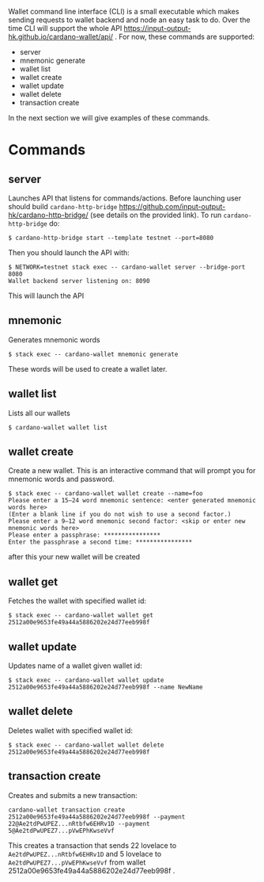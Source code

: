 Wallet command line interface (CLI) is a small executable which makes sending requests to wallet backend and node an easy task to do. Over the time CLI will support the whole API https://input-output-hk.github.io/cardano-wallet/api/ . For now, these commands are supported:
 * server
 * mnemonic generate
 * wallet list
 * wallet create
 * wallet update
 * wallet delete
 * transaction create

In the next section we will give examples of these commands.

# Commands

## server

Launches API that listens for commands/actions. Before launching user should build `cardano-http-bridge` https://github.com/input-output-hk/cardano-http-bridge/ (see details on the provided link). To run `cardano-http-bridge` do:

```
$ cardano-http-bridge start --template testnet --port=8080
```

Then you should launch the API with:

```
$ NETWORK=testnet stack exec -- cardano-wallet server --bridge-port 8080
Wallet backend server listening on: 8090
```

This will launch the API

## mnemonic

Generates mnemonic words

```
$ stack exec -- cardano-wallet mnemonic generate
```

These words will be used to create a wallet later.

## wallet list

Lists all our wallets

```
$ cardano-wallet wallet list
```

## wallet create

Create a new wallet. This is an interactive command that will prompt you for mnemonic words and password.

```
$ stack exec -- cardano-wallet wallet create --name=foo
Please enter a 15–24 word mnemonic sentence: <enter generated mnemonic words here>
(Enter a blank line if you do not wish to use a second factor.)
Please enter a 9–12 word mnemonic second factor: <skip or enter new mnemonic words here>
Please enter a passphrase: ****************
Enter the passphrase a second time: ****************
```

after this your new wallet will be created

## wallet get

Fetches the wallet with specified wallet id:

```
$ stack exec -- cardano-wallet wallet get 2512a00e9653fe49a44a5886202e24d77eeb998f
```

## wallet update

Updates name of a wallet given wallet id:

```
$ stack exec -- cardano-wallet wallet update 2512a00e9653fe49a44a5886202e24d77eeb998f --name NewName
```

## wallet delete

Deletes wallet with specified wallet id:

```
$ stack exec -- cardano-wallet wallet delete 2512a00e9653fe49a44a5886202e24d77eeb998f
```

## transaction create

Creates and submits a new transaction:

```
cardano-wallet transaction create 2512a00e9653fe49a44a5886202e24d77eeb998f --payment 22@Ae2tdPwUPEZ...nRtbfw6EHRv1D --payment 5@Ae2tdPwUPEZ7...pVwEPhKwseVvf
```

This creates a transaction that sends 22 lovelace to `Ae2tdPwUPEZ...nRtbfw6EHRv1D` and 5 lovelace to `Ae2tdPwUPEZ7...pVwEPhKwseVvf` from wallet 2512a00e9653fe49a44a5886202e24d77eeb998f .

